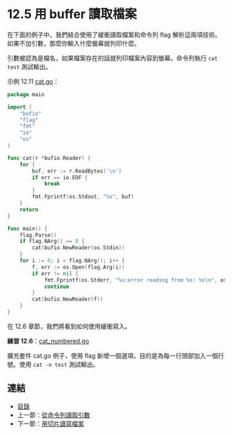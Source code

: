 # 12.5 用 buffer 讀取檔案

在下面的例子中，我們結合使用了緩衝讀取檔案和命令列 flag 解析這兩項技術。如果不加引數，那麼你輸入什麼螢幕就列印什麼。

引數被認為是檔名，如果檔案存在的話就列印檔案內容到螢幕。命令列執行 `cat test` 測試輸出。

示例 12.11 [cat.go](examples/chapter_12/cat.go)：

```go
package main

import (
	"bufio"
	"flag"
	"fmt"
	"io"
	"os"
)

func cat(r *bufio.Reader) {
	for {
		buf, err := r.ReadBytes('\n')
		if err == io.EOF {
			break
		}
		fmt.Fprintf(os.Stdout, "%s", buf)
	}
	return
}

func main() {
	flag.Parse()
	if flag.NArg() == 0 {
		cat(bufio.NewReader(os.Stdin))
	}
	for i := 0; i < flag.NArg(); i++ {
		f, err := os.Open(flag.Arg(i))
		if err != nil {
			fmt.Fprintf(os.Stderr, "%s:error reading from %s: %s\n", os.Args[0], flag.Arg(i), err.Error())
			continue
		}
		cat(bufio.NewReader(f))
	}
}
```

在 12.6 章節，我們將看到如何使用緩衝寫入。

**練習 12.6**：[cat_numbered.go](exercises/chapter_12/cat_numbered.go)

擴充套件 cat.go 例子，使用 flag 新增一個選項，目的是為每一行頭部加入一個行號。使用 `cat -n test` 測試輸出。

## 連結

- [目錄](directory.md)
- 上一節：[從命令列讀取引數](12.4.md)
- 下一節：[用切片讀寫檔案](12.6.md)